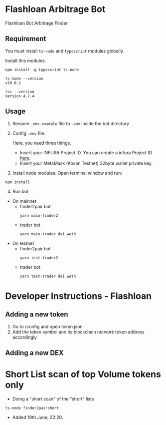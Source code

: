# Flashloan Arbitrage Bot
Flashloan Bot Arbitrage Finder

## Requirement

You must install `ts-node` and `typescript` modules globally.

Install this modules.

```
npm install -g typescript ts-node
```

```
ts-node --version
v10.8.1

tsc --version
Version 4.7.4
```

## Usage

1. Rename `.env.example` file to `.env` inside the bot directory
 
2. Config `.env` file. 

    Here, you need three things. 
    * Insert your INFURA Project ID. You can create a infura Project ID [here](https://infura.io). 
    * Insert your MetaMask (Kovan Testnet) 32byte wallet private key.


3. Install node modules. Open terminal window and run:

```
npm install
```

4. Run bot

- On mainnet
    * finder2pair bot
        ```
        yarn main-finder2
        ```
    * trader bot
        ```
        yarn main-trader dai weth
        ```
- On testnet
    * finder2pair bot
        ```
        yarn test-finder2
        ```
    * trader bot
        ```
        yarn test-trader dai weth
        ```



# Developer Instructions - Flashloan

## Adding a new token 
1. Go to /config and open token.json
2. Add the token symbol and its blockchain network token address accordingly 


## Adding a new DEX



# Short List scan of top Volume tokens only

- Doing a "short scan" of the "short" lists

```
ts-node finder2pairshort
```

- Added 19th June, 22:20.